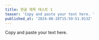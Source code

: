 ```yaml
---
title: 한글 제목 테스트 1
teaser: 'Copy and paste your text here. '
published_at: '2024-08-28T15:59:51.913Z'
---
```

Copy and paste your text here.

